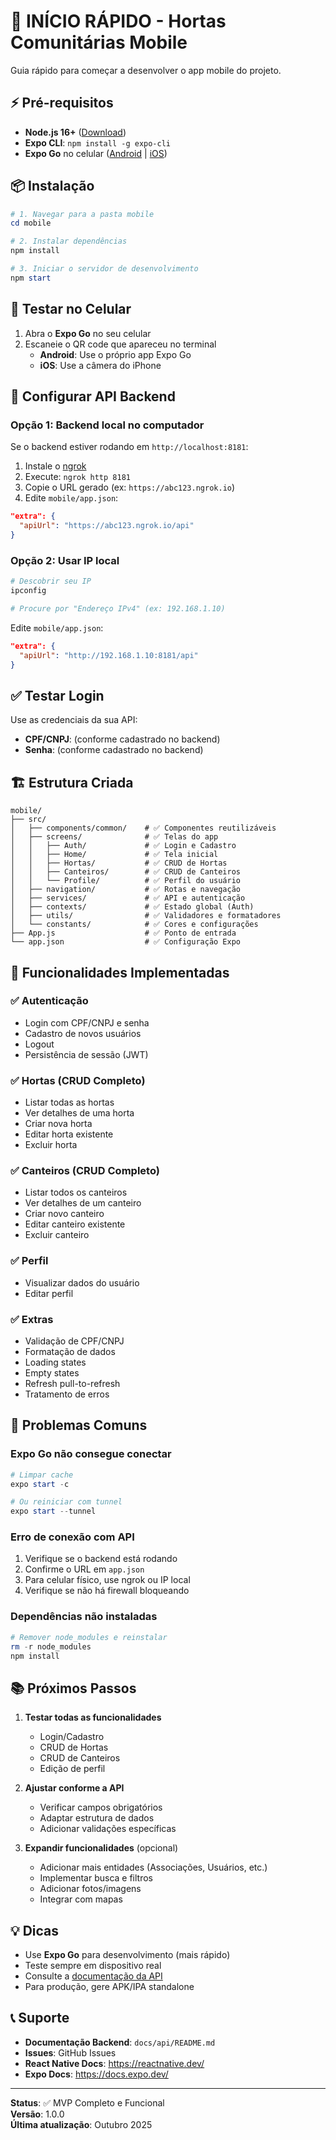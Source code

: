 # 🚀 INÍCIO RÁPIDO - Hortas Comunitárias Mobile

Guia rápido para começar a desenvolver o app mobile do projeto.

## ⚡ Pré-requisitos

- **Node.js 16+** ([Download](https://nodejs.org/))
- **Expo CLI**: `npm install -g expo-cli`
- **Expo Go** no celular ([Android](https://play.google.com/store/apps/details?id=host.exp.exponent) | [iOS](https://apps.apple.com/app/expo-go/id982107779))

## 📦 Instalação

```powershell
# 1. Navegar para a pasta mobile
cd mobile

# 2. Instalar dependências
npm install

# 3. Iniciar o servidor de desenvolvimento
npm start
```

## 📱 Testar no Celular

1. Abra o **Expo Go** no seu celular
2. Escaneie o QR code que apareceu no terminal
   - **Android**: Use o próprio app Expo Go
   - **iOS**: Use a câmera do iPhone

## 🔧 Configurar API Backend

### Opção 1: Backend local no computador

Se o backend estiver rodando em `http://localhost:8181`:

1. Instale o [ngrok](https://ngrok.com/download)
2. Execute: `ngrok http 8181`
3. Copie o URL gerado (ex: `https://abc123.ngrok.io`)
4. Edite `mobile/app.json`:

```json
"extra": {
  "apiUrl": "https://abc123.ngrok.io/api"
}
```

### Opção 2: Usar IP local

```powershell
# Descobrir seu IP
ipconfig

# Procure por "Endereço IPv4" (ex: 192.168.1.10)
```

Edite `mobile/app.json`:
```json
"extra": {
  "apiUrl": "http://192.168.1.10:8181/api"
}
```

## ✅ Testar Login

Use as credenciais da sua API:
- **CPF/CNPJ**: (conforme cadastrado no backend)
- **Senha**: (conforme cadastrado no backend)

## 🏗️ Estrutura Criada

```
mobile/
├── src/
│   ├── components/common/    # ✅ Componentes reutilizáveis
│   ├── screens/              # ✅ Telas do app
│   │   ├── Auth/             # ✅ Login e Cadastro
│   │   ├── Home/             # ✅ Tela inicial
│   │   ├── Hortas/           # ✅ CRUD de Hortas
│   │   ├── Canteiros/        # ✅ CRUD de Canteiros
│   │   └── Profile/          # ✅ Perfil do usuário
│   ├── navigation/           # ✅ Rotas e navegação
│   ├── services/             # ✅ API e autenticação
│   ├── contexts/             # ✅ Estado global (Auth)
│   ├── utils/                # ✅ Validadores e formatadores
│   └── constants/            # ✅ Cores e configurações
├── App.js                    # ✅ Ponto de entrada
└── app.json                  # ✅ Configuração Expo
```

## 🎯 Funcionalidades Implementadas

### ✅ Autenticação
- Login com CPF/CNPJ e senha
- Cadastro de novos usuários
- Logout
- Persistência de sessão (JWT)

### ✅ Hortas (CRUD Completo)
- Listar todas as hortas
- Ver detalhes de uma horta
- Criar nova horta
- Editar horta existente
- Excluir horta

### ✅ Canteiros (CRUD Completo)
- Listar todos os canteiros
- Ver detalhes de um canteiro
- Criar novo canteiro
- Editar canteiro existente
- Excluir canteiro

### ✅ Perfil
- Visualizar dados do usuário
- Editar perfil

### ✅ Extras
- Validação de CPF/CNPJ
- Formatação de dados
- Loading states
- Empty states
- Refresh pull-to-refresh
- Tratamento de erros

## 🐛 Problemas Comuns

### Expo Go não consegue conectar

```powershell
# Limpar cache
expo start -c

# Ou reiniciar com tunnel
expo start --tunnel
```

### Erro de conexão com API

1. Verifique se o backend está rodando
2. Confirme o URL em `app.json`
3. Para celular físico, use ngrok ou IP local
4. Verifique se não há firewall bloqueando

### Dependências não instaladas

```powershell
# Remover node_modules e reinstalar
rm -r node_modules
npm install
```

## 📚 Próximos Passos

1. **Testar todas as funcionalidades**
   - Login/Cadastro
   - CRUD de Hortas
   - CRUD de Canteiros
   - Edição de perfil

2. **Ajustar conforme a API**
   - Verificar campos obrigatórios
   - Adaptar estrutura de dados
   - Adicionar validações específicas

3. **Expandir funcionalidades** (opcional)
   - Adicionar mais entidades (Associações, Usuários, etc.)
   - Implementar busca e filtros
   - Adicionar fotos/imagens
   - Integrar com mapas

## 💡 Dicas

- Use **Expo Go** para desenvolvimento (mais rápido)
- Teste sempre em dispositivo real
- Consulte a [documentação da API](../docs/api/README.md)
- Para produção, gere APK/IPA standalone

## 📞 Suporte

- **Documentação Backend**: `docs/api/README.md`
- **Issues**: GitHub Issues
- **React Native Docs**: https://reactnative.dev/
- **Expo Docs**: https://docs.expo.dev/

---

**Status**: ✅ MVP Completo e Funcional  
**Versão**: 1.0.0  
**Última atualização**: Outubro 2025
